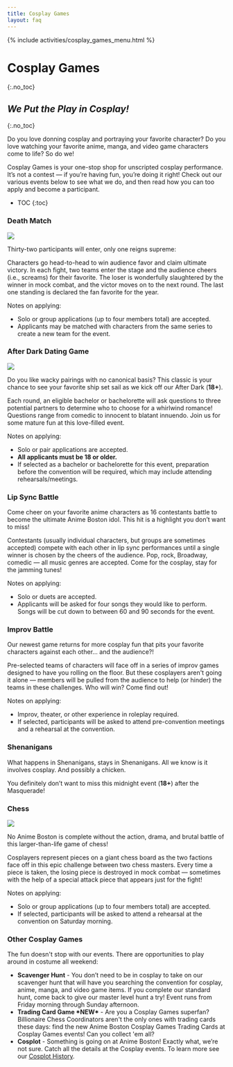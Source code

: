 ```yaml
---
title: Cosplay Games
layout: faq
---
```

{% include activities/cosplay_games_menu.html %}

# Cosplay Games
{:.no_toc}

## *We Put the Play in Cosplay!*
{:.no_toc}

Do you love donning cosplay and portraying your favorite character? Do you love watching your favorite anime, manga, and video game characters come to life?  So do we!

Cosplay Games is your one-stop shop for unscripted cosplay performance. It’s not a contest &mdash; if you’re having fun, you’re doing it right!  Check out our various events below to see what we do, and then read how you can too apply and become a participant.

* TOC
{:toc}

### Death Match
<img src="https://www.animeboston.com/images/cosplay/cosplay_games/deathmatch.png" class="img-fluid">

Thirty-two participants will enter, only one reigns supreme:

Characters go head-to-head to win audience favor and claim ultimate victory. In each fight, two teams enter the stage and the audience cheers (i.e., screams) for their favorite. The loser is wonderfully slaughtered by the winner in mock combat, and the victor moves on to the next round. The last one standing is declared the fan favorite for the year.

Notes on applying:
* Solo or group applications (up to four members total) are accepted.
* Applicants may be matched with characters from the same series to create a new team for the event.

### After Dark Dating Game
<img src="https://www.animeboston.com/images/cosplay/cosplay_games/datinggame.png" class="img-fluid">

Do you like wacky pairings with no canonical basis? This classic is your chance to see your favorite ship set sail as we kick off our After Dark (**18+**).

Each round, an eligible bachelor or bachelorette will ask questions to three potential partners to determine who to choose for a whirlwind romance! Questions range from comedic to innocent to blatant innuendo. Join us for some mature fun at this love-filled event.

Notes on applying:
* Solo or pair applications are accepted.
* **All applicants must be 18 or older.**
* If selected as a bachelor or bachelorette for this event, preparation before the convention will be required, which may include attending rehearsals/meetings.

### Lip Sync Battle
Come cheer on your favorite anime characters as 16 contestants battle to become the ultimate Anime Boston idol. This hit is a highlight you don’t want to miss!

Contestants (usually individual characters, but groups are sometimes accepted) compete with each other in lip sync performances until a single winner is chosen by the cheers of the audience. Pop, rock, Broadway, comedic &mdash; all music genres are accepted. Come for the cosplay, stay for the jamming tunes!

Notes on applying:
* Solo or duets are accepted.
* Applicants will be asked for four songs they would like to perform. Songs will be cut down to between 60 and 90 seconds for the event.

### Improv Battle
Our newest game returns for more cosplay fun that pits your favorite characters against each other... and the audience?!

Pre-selected teams of characters will face off in a series of improv games designed to have you rolling on the floor. But these cosplayers aren't going it alone &mdash; members will be pulled from the audience to help (or hinder) the teams in these challenges.  Who will win? Come find out!

Notes on applying:
* Improv, theater, or other experience in roleplay required.
* If selected, participants will be asked to attend pre-convention meetings and a rehearsal at the convention.

### Shenanigans
What happens in Shenanigans, stays in Shenanigans. All we know is it involves cosplay. And possibly a chicken.

You definitely don’t want to miss this midnight event (**18+**) after the Masquerade!

### Chess
<img src="https://www.animeboston.com/images/cosplay/cosplay_games/chess.png" class="img-fluid">

No Anime Boston is complete without the action, drama, and brutal battle of this larger-than-life game of chess!

Cosplayers represent pieces on a giant chess board as the two factions face off in this epic challenge between two chess masters. Every time a piece is taken, the losing piece is destroyed in mock combat &mdash; sometimes with the help of a special attack piece that appears just for the fight!

Notes on applying:
* Solo or group applications (up to four members total) are accepted.
* If selected, participants will be asked to attend a rehearsal at the convention on Saturday morning.

### Other Cosplay Games
The fun doesn't stop with our events. There are opportunities to play around in costume all weekend:

* **Scavenger Hunt** - You don’t need to be in cosplay to take on our scavenger hunt that will have you searching the convention for cosplay, anime, manga, and video game items. If you complete our standard hunt, come back to give our master level hunt a try! Event runs from Friday morning through Sunday afternoon.
* **Trading Card Game \*NEW\*** - Are you a Cosplay Games superfan? Billionaire Chess Coordinators aren't the only ones with trading cards these days: find the new Anime Boston Cosplay Games Trading Cards at Cosplay Games events! Can you collect 'em all?
* **Cosplot** -  Something is going on at Anime Boston! Exactly what, we’re not sure. Catch all the details at the Cosplay events. To learn more see our [Cosplot History](/AB-Site-Redesign/activities/cosplay/cosplot.html).
